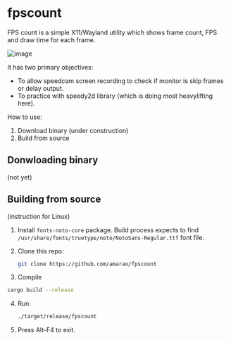 # fpscount

FPS count is a simple X11/Wayland utility which shows frame count, FPS and draw time for each frame.

![image](https://user-images.githubusercontent.com/652496/178106067-ab6385cf-5243-4627-9335-9f56b87b6f31.png)

It has two primary objectives:
* To allow speedcam screen recording to check if monitor is skip frames or delay output.
* To practice with speedy2d library (which is doing most heavylifting here).

How to use:

1. Download binary (under construction)
2. Build from source

## Donwloading binary
(not yet)

## Building from source

(instruction for Linux)

1. Install `fonts-noto-core` package. Build process expects to find
   `/usr/share/fonts/truetype/noto/NotoSans-Regular.ttf` font file.

2. Clone this repo:
   ```sh
   git clone https://github.com/amarao/fpscount
   ```

3. Compile
  ```sh
  cargo build --release
  ```

4. Run:
   ```sh
   ./target/release/fpscount
   ```

5. Press Alt-F4 to exit.

